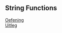 ## String Functions

[Oefening](./index.php)  
[Uitleg](https://github.com/becodeorg/GNK-Holberton-1.9/blob/master/3-De-berg/05-PHP/7-php-stringfunctions.md)